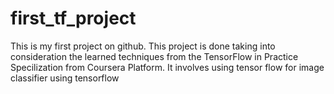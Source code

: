 # first_tf_project
This is my first project on github. This project is done taking into consideration the learned techniques from the TensorFlow in Practice Specilization from Coursera Platform. It involves using tensor flow for image classifier using tensorflow
